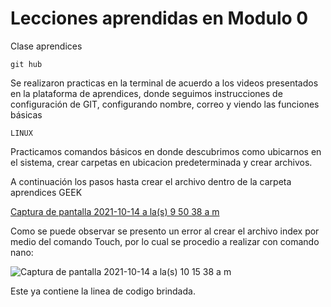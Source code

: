 # Lecciones aprendidas en Modulo 0

Clase aprendices 

~~~
git hub
~~~


Se realizaron practicas en la terminal de acuerdo a los videos presentados en la plataforma de aprendices, donde seguimos instrucciones de configuración de GIT, configurando nombre, correo y viendo las funciones básicas 

~~~
LINUX
~~~


Practicamos comandos básicos en donde descubrimos como ubicarnos en el sistema, crear carpetas en ubicacion predeterminada y crear archivos.

 A continuación los pasos hasta crear el archivo dentro de la carpeta aprendices GEEK 

[Captura de pantalla 2021-10-14 a la(s) 9 50 38 a  m](https://user-images.githubusercontent.com/92339065/137342631-0920105a-9429-48aa-ac6f-2ce8f878a352.png)
 
 Como se puede observar se presento un error al crear el archivo index por medio del comando Touch, por lo cual se procedio a realizar con comando nano: 
 
 ![Captura de pantalla 2021-10-14 a la(s) 10 15 38 a  m](https://user-images.githubusercontent.com/92339065/137347143-212f64c7-4f33-4b93-a4c4-bdce1b07f7ea.png)

Este ya contiene la linea de codigo brindada. 

